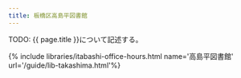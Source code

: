 ```yaml
---
title: 板橋区高島平図書館
---
```


TODO: {{ page.title }}について記述する。

{% include libraries/itabashi-office-hours.html name='高島平図書館' url='/guide/lib-takashima.html'%}
